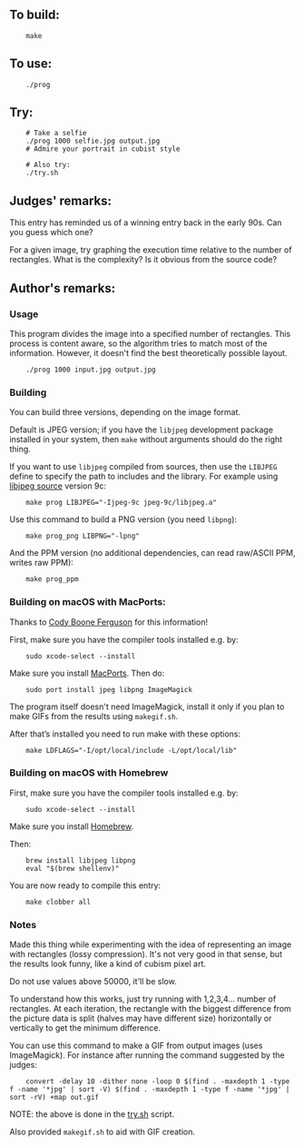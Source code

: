 ## To build:

``` <!---sh-->
    make
```


## To use:

``` <!---sh-->
    ./prog
```


## Try:

``` <!---sh-->
    # Take a selfie
    ./prog 1000 selfie.jpg output.jpg
    # Admire your portrait in cubist style

    # Also try:
    ./try.sh
```


## Judges' remarks:

This entry has reminded us of a winning entry back in the early 90s. Can you
guess which one?

For a given image, try graphing the execution time relative to the number of
rectangles.  What is the complexity? Is it obvious from the source code?


## Author's remarks:

### Usage

This program divides the image into a specified number of rectangles. This
process is content aware, so the algorithm tries to match most of the information.
However, it doesn't find the best theoretically possible layout.

``` <!---sh-->
    ./prog 1000 input.jpg output.jpg
```

### Building

You can build three versions, depending on the image format.

Default is JPEG version; if you have the `libjpeg` development package installed
in your system, then `make` without arguments should do the right thing.

If you want to use `libjpeg` compiled from sources, then use the `LIBJPEG` define to
specify the path to includes and the library.  For example using
[libjpeg source](https://mac-dev-env.patrickbougie.com/libjpeg/) version 9c:

``` <!---sh-->
    make prog LIBJPEG="-Ijpeg-9c jpeg-9c/libjpeg.a"
```

Use this command to build a PNG version (you need `libpng`):

``` <!---sh-->
    make prog_png LIBPNG="-lpng"
```

And the PPM version (no additional dependencies, can read raw/ASCII PPM, writes
raw PPM):

```
    make prog_ppm
```

### Building on macOS with MacPorts:

Thanks to [Cody Boone Ferguson](../../authors.html#Cody_Boone_Ferguson) for this
information!

First, make sure you have the compiler tools installed e.g. by:

``` <!---sh-->
    sudo xcode-select --install
```

Make sure you install [MacPorts](https://www.macports.org/install.php). Then do:

``` <!---sh-->
    sudo port install jpeg libpng ImageMagick
```

The program itself doesn't need ImageMagick, install it only if you plan to make
GIFs from the results using `makegif.sh`.

After that’s installed you need to run make with these options:

``` <!---sh-->
    make LDFLAGS="-I/opt/local/include -L/opt/local/lib"
```

### Building on macOS with Homebrew

First, make sure you have the compiler tools installed e.g. by:

``` <!---sh-->
    sudo xcode-select --install
```

Make sure you install [Homebrew](https://brew.sh).

Then:

``` <!---sh-->
    brew install libjpeg libpng
    eval "$(brew shellenv)"
```

You are now ready to compile this entry:

``` <!---sh-->
    make clobber all
```


### Notes

Made this thing while experimenting with the idea of representing an image with
rectangles (lossy compression). It's not very good in that sense, but the
results look funny, like a kind of cubism pixel art.

Do not use values above 50000, it'll be slow.

To understand how this works, just try running with 1,2,3,4... number of
rectangles. At each iteration, the rectangle with the biggest difference from
the picture data is split (halves may have different size) horizontally or
vertically to get the minimum difference.

You can use this command to make a GIF from output images (uses ImageMagick).
For instance after running the command suggested by the judges:

``` <!---sh-->
    convert -delay 10 -dither none -loop 0 $(find . -maxdepth 1 -type f -name '*jpg' | sort -V) $(find . -maxdepth 1 -type f -name '*jpg' | sort -rV) +map out.gif
```

NOTE: the above is done in the [try.sh](try.sh) script.

Also provided `makegif.sh` to aid with GIF creation.

<!--

    Copyright © 1984-2024 by Landon Curt Noll. All Rights Reserved.

    You are free to share and adapt this file under the terms of this license:

	Creative Commons Attribution-ShareAlike 4.0 International (CC BY-SA 4.0)

    For more information, see:

	https://creativecommons.org/licenses/by-sa/4.0/

-->
